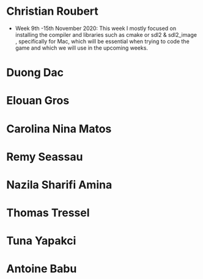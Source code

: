 # Christian Roubert
- Week 9th -15th November 2020: This week I mostly focused on installing the compiler and libraries  such as cmake or sdl2 & sdl2_image , specifically for Mac, which will be essential when trying to code the game and which we will use in the upcoming weeks.
# Duong Dac
# Elouan Gros
# Carolina Nina Matos
# Remy Seassau
# Nazila Sharifi Amina
# Thomas Tressel
# Tuna Yapakci
# Antoine Babu


